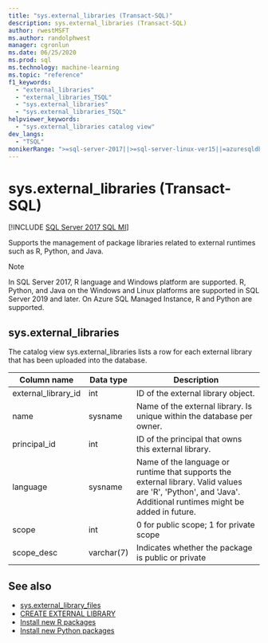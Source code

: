 ```yaml
---
title: "sys.external_libraries (Transact-SQL)"
description: sys.external_libraries (Transact-SQL)
author: rwestMSFT
ms.author: randolphwest
manager: cgronlun
ms.date: 06/25/2020
ms.prod: sql
ms.technology: machine-learning
ms.topic: "reference"
f1_keywords:
  - "external_libraries"
  - "external_libraries_TSQL"
  - "sys.external_libraries"
  - "sys.external_libraries_TSQL"
helpviewer_keywords:
  - "sys.external_libraries catalog view"
dev_langs:
  - "TSQL"
monikerRange: ">=sql-server-2017||>=sql-server-linux-ver15||=azuresqldb-mi-current"
---
```

# sys.external_libraries (Transact-SQL)  
[!INCLUDE [SQL Server 2017 SQL MI](../../includes/applies-to-version/sqlserver2017-asdbmi.md)]

Supports the management of package libraries related to external runtimes such as R, Python, and Java.

> [!NOTE]
> In SQL Server 2017, R language and Windows platform are supported. R, Python, and Java on the Windows and Linux platforms are supported in SQL Server 2019 and later. On Azure SQL Managed Instance, R and Python are supported.

## sys.external_libraries

The catalog view sys.external_libraries lists a row for each external library that has been uploaded into the database.

|Column name |Data type | Description|
|------|------|------|
|external_library_id |int | ID of the external library object. |
|name |sysname |Name of the external library. Is unique within the database per owner.|
|principal_id |int |ID of the principal that owns this external library. |
|language | sysname | Name of the language or runtime that supports the external library. Valid values are 'R', 'Python', and 'Java'. Additional runtimes might be added in future.|
|scope |int |0 for public scope; 1 for private scope |  
|scope_desc |varchar(7) |Indicates whether the package is public or private|

## See also  

+ [sys.external_library_files](sys-external-library-files-transact-sql.md)  
+ [CREATE EXTERNAL LIBRARY](../../t-sql/statements/create-external-library-transact-sql.md)  
+ [Install new R packages](../../machine-learning/package-management/install-additional-r-packages-on-sql-server.md)  
+ [Install new Python packages](../../machine-learning/package-management/install-additional-python-packages-on-sql-server.md)  
